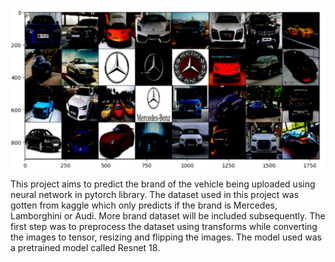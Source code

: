 ![car_brands](https://github.com/Omoze5/Car-Images-Prediction/blob/master/car_images.png)

This project aims to predict the brand of the vehicle being uploaded using neural network in pytorch library. The dataset used in this project was gotten from kaggle which only predicts if the brand is Mercedes, Lamborghini or Audi. More brand dataset will be included subsequently. The first step was to preprocess the dataset using transforms while converting the images to tensor, resizing and flipping the images. The model used was a pretrained model called Resnet 18.
